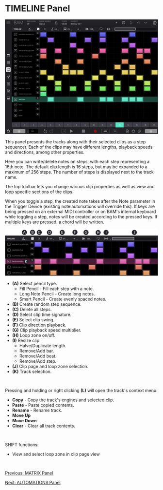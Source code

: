 # TIMELINE Panel

<img src="/bam/images/timeline/bam-beat-maker-timeline-panel.png" width="1000" alt="Timeline panel" />

<br>

This panel presents the tracks along with their selected clips as a step sequencer. Each of the clips may have different lengths, playback speeds and directions, among other properties.

Here you can write/delete notes on steps, with each step representing a 16th note. The default clip length is 16 steps, but may be expanded to a maximum of 256 steps. The number of steps is displayed next to the track name. 

The top toolbar lets you change various clip properties as well as view and loop specific sections of the clips.

When you toggle a step, the created note takes after the Note parameter in the Trigger Device (existing note automations will override this). If keys are being pressed on an external MIDI controller or on BAM's internal keyboard while toggling a step, notes will be created according to the pressed keys. If multiple keys are pressed, a chord will be written.


<img src="/bam/images/timeline/bam-beat-maker-timeline-panel-overview.png" width="1000" alt="BAM Timeline panel overview" />

<br>

- **(A)** Select pencil type.
    - Fill Pencil - Fill each step with a note.
    - Long Note Pencil - Create long notes.
    - Smart Pencil - Create evenly spaced notes.
- **(B)** Create random step sequence.
- **(C)** Delete all steps.
- **(D)** Select clip time signature.
- **(E)** Select clip swing.
- **(F)** Clip direction playback.
- **(G)** Clip playback speed multiplier.
- **(H)** Loop zone on/off.
- **(I)** Resize clip.
    - Halve/Duplicate length.
    - Remove/Add bar.
    - Remove/Add beat.
    - Remove/Add step.
- **(J)** Clip page and loop zone selection.
- **(K)** Track selection.

<br>

Pressing and holding or right clicking **(L)** will open the track's context menu:

- **Copy** - Copy the track's engines and selected clip.
- **Paste** - Paste copied contents.
- **Rename** - Rename track.
- **Move Up**
- **Move Down**
- **Clear** - Clear all track contents.

<br>

SHIFT functions:
- View and select loop zone in clip page view

<br>

[Previous: MATRIX Panel](matrix)

[Next: AUTOMATIONS Panel](automations)
